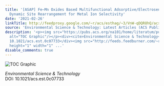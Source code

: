 ```yaml
---
title: '[ASAP] Fe–Mn Oxides Based Multifunctional Adsorptive/Electrosensing Nanoplatforms:
  Dynamic Site Rearrangement for Metal Ion Selectivity'
date: '2021-02-26'
linkTitle: http://feedproxy.google.com/~r/acs/esthag/~3/VnW-qDQR8hQ/acs.est.0c07733
source: 'Environmental Science & Technology: Latest Articles (ACS Publications)'
description: '<p><img src="https://pubs.acs.org/na101/home/literatum/publisher/achs/journals/content/esthag/0/esthag.ahead-of-print/acs.est.0c07733/20210226/images/medium/es0c07733_0005.gif"
  alt="TOC Graphic"/></p><div><cite>Environmental Science & Technology</cite></div><div>DOI:
  10.1021/acs.est.0c07733</div><img src="http://feeds.feedburner.com/~r/acs/esthag/~4/VnW-qDQR8hQ"
  height="1" width="1" ...'
disable_comments: true
---
```

<p><img src="https://pubs.acs.org/na101/home/literatum/publisher/achs/journals/content/esthag/0/esthag.ahead-of-print/acs.est.0c07733/20210226/images/medium/es0c07733_0005.gif" alt="TOC Graphic"/></p><div><cite>Environmental Science & Technology</cite></div><div>DOI: 10.1021/acs.est.0c07733</div><img src="http://feeds.feedburner.com/~r/acs/esthag/~4/VnW-qDQR8hQ" height="1" width="1" ...